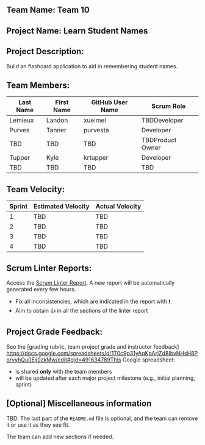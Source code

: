 ## Team Name: Team 10

## Project Name: Learn Student Names

## Project Description:
Build an flashcard application to aid in remembering student names.

## Team Members:

Last Name       | First Name      | GitHub User Name     | Scrum Role
--------------- | --------------- | -------------------- | ---------------
Lemieux             | Landon             | xueimel                  | TBDDeveloper
Purves             | Tanner             | purvesta                  | Developer
TBD             | TBD             | TBD                  | TBDProduct Owner
Tupper             | Kyle             | krtupper                  | Developer
TBD             | TBD             | TBD                  | TBD

## Team Velocity:

Sprint | Estimated Velocity | Actual Velocity
------ | ------------------ | ---------------
1      | TBD                | TBD
2      | TBD                | TBD
3      | TBD                | TBD
4      | TBD                | TBD

## Scrum Linter Reports:
Access the [Scrum Linter Report](http://cs.boisestate.edu/~bdit/ScrumLinter/CS471F19ScrumLinterReports/CS471-F19-Team10_w5DZEaQljEzU6m646sAVChqQMlpbNC5ebDjzLeTf/). A new report will be automatically generated every few hours.
- Fix all inconsistencies, which are indicated in the report with :heavy_exclamation_mark:
- Aim to obtain :thumbsup: in all the sections of the linter report

## Project Grade Feedback:

See the [grading rubric, team project grade and instructor feedback]
https://docs.google.com/spreadsheets/d/1T0c9p31yAqKpArjZd8IbvNHsH8PorvyhQu0Eij0zkMw/edit#gid=491634789This Google spreadsheet:
- is shared **only** with the team members
- will be updated after each major project milestone (e.g., initial planning, sprint)

## [Optional] Miscellaneous information
TBD: The last part of the `README.md` file is optional, and the team can remove it or use it as they see fit.

The team can add new sections if needed.
